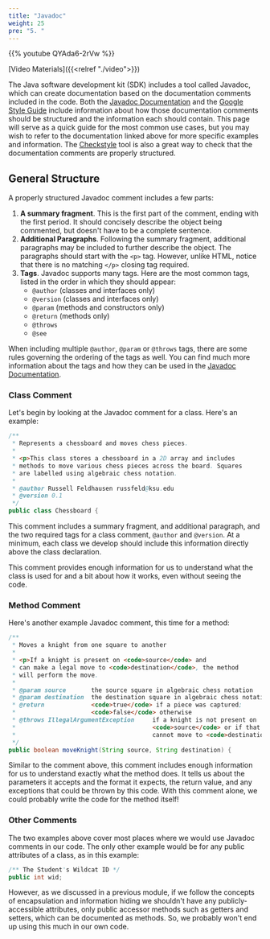 ```yaml
---
title: "Javadoc"
weight: 25
pre: "5. "
---
```


{{% youtube QYAda6-2rVw %}}

[Video Materials]({{<relref "./video">}})

The Java software development kit (SDK) includes a tool called Javadoc, which can create documentation based on the documentation comments included in the code. Both the [Javadoc Documentation](https://www.oracle.com/technical-resources/articles/java/javadoc-tool.html) and the [Google Style Guide](https://google.github.io/styleguide/javaguide.html#s7-javadoc) include information about how those documentation comments should be structured and the information each should contain. This page will serve as a quick guide for the most common use cases, but you may wish to refer to the documentation linked above for more specific examples and information. The [Checkstyle](https://checkstyle.sourceforge.io/) tool is also a great way to check that the documentation comments are properly structured.

## General Structure

A properly structured Javadoc comment includes a few parts:

1. **A summary fragment**. This is the first part of the comment, ending with the first period. It should concisely describe the object being commented, but doesn't have to be a complete sentence.
2. **Additional Paragraphs**. Following the summary fragment, additional paragraphs may be included to further describe the object. The paragraphs should start with the `<p>` tag. However, unlike HTML, notice that there is no matching `</p>` closing tag required. 
3. **Tags**. Javadoc supports many tags. Here are the most common tags, listed in the order in which they should appear:
   * `@author` (classes and interfaces only)
   * `@version` (classes and interfaces only)
   * `@param` (methods and constructors only)
   * `@return` (methods only)
   * `@throws`
   * `@see`

When including multiple `@author`, `@param` or `@throws` tags, there are some rules governing the ordering of the tags as well. You can find much more information about the tags and how they can be used in the [Javadoc Documentation](https://www.oracle.com/technical-resources/articles/java/javadoc-tool.html#tag). 

### Class Comment

Let's begin by looking at the Javadoc comment for a class. Here's an example:

```java
/**
 * Represents a chessboard and moves chess pieces.
 *
 * <p>This class stores a chessboard in a 2D array and includes
 * methods to move various chess pieces across the board. Squares
 * are labelled using algebraic chess notation.
 *
 * @author Russell Feldhausen russfeld@ksu.edu
 * @version 0.1
 */
public class Chessboard {
```

This comment includes a summary fragment, and additional paragraph, and the two required tags for a class comment, `@author` and `@version`. At a minimum, each class we develop should include this information directly above the class declaration. 

This comment provides enough information for us to understand what the class is used for and a bit about how it works, even without seeing the code.

### Method Comment

Here's another example Javadoc comment, this time for a method:

```java
/**
 * Moves a knight from one square to another
 *
 * <p>If a knight is present on <code>source</code> and 
 * can make a legal move to <code>destination</code>, the method 
 * will perform the move. 
 *
 * @param source       the source square in algebraic chess notation
 * @param destination  the destination square in algebraic chess notation
 * @return             <code>true</code> if a piece was captured; 
 *                     <code>false</code> otherwise
 * @throws IllegalArgumentException     if a knight is not present on 
 *                                      <code>source</code> or if that knight 
 *                                      cannot move to <code>destination</code>
 */
public boolean moveKnight(String source, String destination) {
```

Similar to the comment above, this comment includes enough information for us to understand exactly what the method does. It tells us about the parameters it accepts and the format it expects, the return value, and any exceptions that could be thrown by this code. With this comment alone, we could probably write the code for the method itself!

### Other Comments

The two examples above cover most places where we would use Javadoc comments in our code. The only other example would be for any public attributes of a class, as in this example:

```java
/** The Student's Wildcat ID */
public int wid;
```

However, as we discussed in a previous module, if we follow the concepts of encapsulation and information hiding we shouldn't have any publicly-accessible attributes, only public accessor methods such as getters and setters, which can be documented as methods. So, we probably won't end up using this much in our own code.
